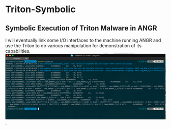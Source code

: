 # Triton-Symbolic
## Symbolic Execution of Triton Malware in ANGR
I will eventually link some I/O interfaces to the machine running ANGR and use the Triton to do various manipulation for demonstration of its capabilities. 
![Triton in ANGR](./angr.png).
